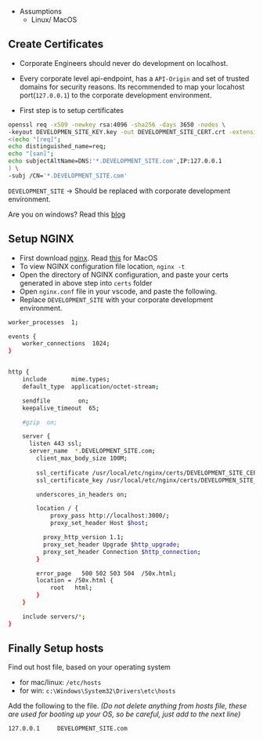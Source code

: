 - Assumptions
    - Linux/ MacOS

## Create Certificates

- Corporate Engineers should never do development on localhost.
- Every corporate level api-endpoint, has a `API-Origin` and set of trusted domains for security reasons. Its recommended to map your locahost port(`127.0.0.1`) to the corporate development environment.

- First step is to setup certificates

```sh
openssl req -x509 -newkey rsa:4096 -sha256 -days 3650 -nodes \
-keyout DEVELOPMEN_SITE_KEY.key -out DEVELOPMENT_SITE_CERT.crt -extensions san -config \
<(echo "[req]";
echo distinguished_name=req;
echo "[san]";
echo subjectAltName=DNS:'*.DEVELOPMENT_SITE.com',IP:127.0.0.1
) \
-subj /CN='*.DEVELOPMENT_SITE.com'

```

`DEVELOPMENT_SITE` -> Should be replaced with corporate development environment.


Are you on windows? Read this [blog](https://kaushikghosh12.blogspot.com/2016/08/self-signed-certificates-with-microsoft.html)

## Setup NGINX

- First download [nginx](https://nginx.org/en/download.html). Read [this](https://dev.to/arjavdave/installing-nginx-on-mac-46ac) for MacOS
- To view NGINX configuration file location, `nginx -t` 
- Open the directory of NGINX configuration, and paste your certs generated in above step into `certs` folder
- Open `nginx.conf` file in your vscode, and paste the following.
- Replace `DEVELOPMENT_SITE` with your corporate development environment.

```sh
worker_processes  1;

events {
    worker_connections  1024;
}


http {
    include       mime.types;
    default_type  application/octet-stream;

    sendfile        on;
    keepalive_timeout  65;

    #gzip  on;

    server {
      listen 443 ssl;
      server_name  *.DEVELOPMENT_SITE.com;
	    client_max_body_size 100M;
	
	    ssl_certificate /usr/local/etc/nginx/certs/DEVELOPMENT_SITE_CERT.crt;
	    ssl_certificate_key /usr/local/etc/nginx/certs/DEVELOPMEN_SITE_KEY.key;

	    underscores_in_headers on;

        location / {
	        proxy_pass http://localhost:3000/;
	        proxy_set_header Host $host;

          proxy_http_version 1.1;
          proxy_set_header Upgrade $http_upgrade;
          proxy_set_header Connection $http_connection;
        }

        error_page   500 502 503 504  /50x.html;
        location = /50x.html {
            root   html;
        }
    }

    include servers/*;
}
```

## Finally Setup hosts

Find out host file, based on your operating system

- for mac/linux: `/etc/hosts`
- for win: `c:\Windows\System32\Drivers\etc\hosts`

Add the following to the file.
*(Do not delete anything from hosts file, these are used for booting up your OS, so be careful, just add to the next line)*

```sh
127.0.0.1     DEVELOPMENT_SITE.com
```
